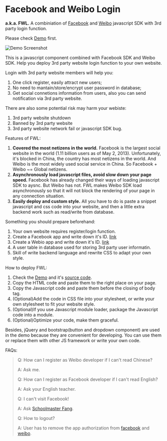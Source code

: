 Facebook and Weibo Login
====================
**a.k.a. FWL.** A combiniation of [Facebook](https://developers.facebook.com/docs/reference/dialogs/oauth/) and [Weibo](http://open.weibo.com/widget/js#connect) javascript SDK with 3rd party login function.

Please check [Demo](http://last.mile.navigator.erip.me/github/facebook-weibo-login/democ.html) first.

![Demo Screenshot](https://raw.github.com/AndreLion/facebook-weibo-login/master/screenshot.png "Demo Screenshot")

This is a javascript component combined with Facebook SDK and Weibo SDK. Help you deploy 3rd party website login function to your own website.

Login with 3rd party website members will help you:

1. One click register, easily attract new users;
2. No need to mantain/store/encrypt user password in database;
3. Get social connetions information from users, also you can send notification via 3rd party website.

There are also some potential risk may harm your webiste:

1. 3rd party website shutdown
2. Banned by 3rd party website
3. 3rd party website network fail or javascript SDK bug.

Features of FWL:

1. **Covered the most netizens in the world.**
Facebook is the largest social website in the world (1.11 billion users as of May 2, 2013). Unfortunately, it's blocked in China, the country has most netizens in the world. And Weibo is the most widely used social service in China. So Facebook + Weibo ~= Global netizens.
2. **Asynchronously load javascript files, avoid slow down your page speed.**
Facebook has already changed their ways of loading javascript SDK to aysnc. But Weibo has not. FWL makes Weibo SDK load asynchronously so that it will not block the rendering of your page in any connection situation.
3. **Easily deploy and custom style.**
All you have to do is paste a snippet javascript and css code into your website, and then a little extra backend work such as read/write from database.

Something you should prepare beforehand:

1. Your own website requires register/login function.
2. Create a Facebook app and write down  it's ID. [link](https://developers.facebook.com/apps/)
3. Create a Webio app and write down it's ID. [link](http://open.weibo.com/wiki/%E6%96%B0%E6%89%8B%E6%8C%87%E5%8D%97)
4. A user table in database used for storing 3rd party user informatin.
5. Skill of write backend language and rewrite CSS to adapt your own style.

How to deploy FWL:

1. Check the [Demo](http://last.mile.navigator.erip.me/github/facebook-weibo-login/democ.html) and it's [source code](https://github.com/AndreLion/facebook-weibo-login/blob/master/democ.html).
2. Copy the HTML code and paste them to the right place on your page.
3. Copy the Javascript code and paste them before the closing of body tag.
4. (Optional)Add the code in CSS file into your stylesheet, or write your own stylesheet to fit your website style.
5. (Optional)If you use Javascript module loader, package the Javascript code into a module.
6. (Optional)Optimize your code, make them graceful.

Besides, jQuery and bootstrap(button and dropdown component) are used in the demo because they are convenient for developing. You can use them or replace them with other JS framework or write your own code.

FAQs:

>Q: How can I register as Weibo developer if I can't read Chinese?
>
>A: Ask me.
>
>Q: How can I register as Facebook developer if I can't read English?
>
>A: Ask your English teacher.
>
>Q: I can't visit Facebook!
>
>A: Ask [Schoolmaster Fang](http://en.wikipedia.org/wiki/Fang_Binxing).
>
>Q: How to logout?
>
>A: User has to remove the app authorization from [facebook](https://www.facebook.com/appcenter/my) and [weibo](http://app.weibo.com/my).
